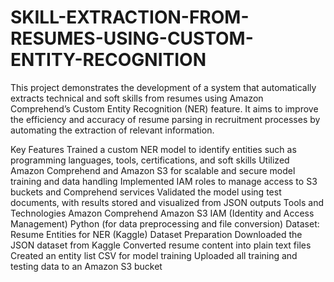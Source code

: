 # SKILL-EXTRACTION-FROM-RESUMES-USING-CUSTOM-ENTITY-RECOGNITION
This project demonstrates the development of a system that automatically extracts technical and soft skills from resumes using Amazon Comprehend’s Custom Entity Recognition (NER) feature. It aims to improve the efficiency and accuracy of resume parsing in recruitment processes by automating the extraction of relevant information.

Key Features
Trained a custom NER model to identify entities such as programming languages, tools, certifications, and soft skills
Utilized Amazon Comprehend and Amazon S3 for scalable and secure model training and data handling
Implemented IAM roles to manage access to S3 buckets and Comprehend services
Validated the model using test documents, with results stored and visualized from JSON outputs
Tools and Technologies
Amazon Comprehend
Amazon S3
IAM (Identity and Access Management)
Python (for data preprocessing and file conversion)
Dataset: Resume Entities for NER (Kaggle)
Dataset Preparation
Downloaded the JSON dataset from Kaggle
Converted resume content into plain text files
Created an entity list CSV for model training
Uploaded all training and testing data to an Amazon S3 bucket

